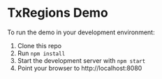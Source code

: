 TxRegions Demo
==============

To run the demo in your development environment:

1. Clone this repo
2. Run `npm install`
3. Start the development server with `npm start`
4. Point your browser to http://localhost:8080
